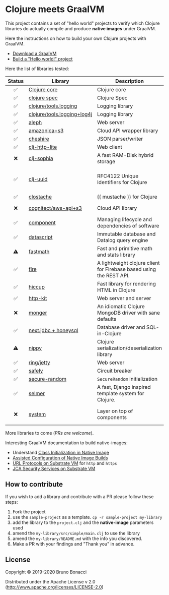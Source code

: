 # Clojure meets GraalVM

This project contains a set of "hello world" projects to verify which
Clojure libraries do actually compile and produce **native images**
under GraalVM.

Here the instructions on how to build your own Clojure projects with GraalVM.

  - [Download a GraalVM](https://github.com/graalvm/graalvm-ce-builds/releases)
  - [Build a "Hello world!" project](./doc/clojure-graalvm-native-binary.md)


Here the list of libraries tested:

| Status             | Library                                              | Description                                                         | Remarks                        |
|:------------------:|------------------------------------------------------|---------------------------------------------------------------------|--------------------------------|
| :white_check_mark: | [Clojure core](./clojure)                            | Clojure core                                                        |                                |
| :white_check_mark: | [clojure spec](./spec)                               | Clojure Spec                                                        |                                |
| :white_check_mark: | [clojure/tools.logging](./tools-logging)             | Logging library                                                     |                                |
| :white_check_mark: | [clojure/tools.logging+log4j](./tools-logging-log4j) | Logging library                                                     |                                |
| :white_check_mark: | [aleph](./aleph)                                     | Web server                                                          |                                |
| :white_check_mark: | [amazonica+s3](./amazonica-s3)                       | Cloud API wrapper library                                           |                                |
| :white_check_mark: | [cheshire](./cheshire)                               | JSON parser/writer                                                  |                                |
| :white_check_mark: | [clj-http-lite](./clj-http-lite)                     | Web client                                                          |                                |
| :x:                | [clj-sophia](./clj-sophia)                           | A fast RAM-Disk hybrid storage                                      | *Runtime error/JNA*            |
| :white_check_mark: | [clj-uuid](./clj-uuid)                               | RFC4122 Unique Identifiers for Clojure                              | No objects in namespaced uuids |
| :white_check_mark: | [clostache](./clostache)                             | {{ mustache }} for Clojure                                          |                                |
| :x:                | [cognitect/aws-api+s3](./aws-api-s3)                 | Cloud API library                                                   | *Buildtime error*              |
| :white_check_mark: | [component](./component)                             | Managing lifecycle and dependencies of software                     |                                |
| :white_check_mark: | [datascript](./datascript)                           | Immutable database and Datalog query engine                         |                                |
| :warning:          | [fastmath](./fastmath)                               | Fast and primitive math and stats library                           | *See README*                   |
| :white_check_mark: | [fire](./fire)                                       | A lightweight clojure client for Firebase based using the REST API. |                                |
| :white_check_mark: | [hiccup](./hiccup)                                   | Fast library for rendering HTML in Clojure                          |                                |
| :white_check_mark: | [http-kit](./http-kit)                               | Web server and server                                               |                                |
| :x:                | [monger](./monger)                                   | An idiomatic Clojure MongoDB driver with sane defaults              |                                |
| :white_check_mark: | [next.jdbc + honeysql](./next-jdbc)                  | Database driver and SQL-in-Clojure                                  |                                |
| :warning:          | [nippy](./nippy)                                     | Clojure serialization/deserialization library                       | *Can't serialize exceptions*   |
| :white_check_mark: | [ring/jetty](./ring-jetty)                           | Web server                                                          |                                |
| :white_check_mark: | [safely](./safely)                                   | Circuit breaker                                                     |                                |
| :white_check_mark: | [secure-random](./secure-random)                     | `SecureRandom` initialization                                       |                                |
| :white_check_mark: | [selmer](./selmer)                                   | A fast, Django inspired template system for Clojure.                |                                |
| :x:                | [system](./system)                                   | Layer on top of components                                          | *Buildtime error, see Readme*  |



More libraries to come (*PRs are welcome*).

Interesting GraalVM documentation to build native-images:

  - Understand [Class Initialization in Native Image](https://github.com/oracle/graal/blob/master/substratevm/CLASS-INITIALIZATION.md)
  - [Assisted Configuration of Native Image Builds](https://github.com/oracle/graal/blob/master/substratevm/CONFIGURE.md)
  - [URL Protocols on Substrate VM](https://github.com/oracle/graal/blob/master/substratevm/URL-PROTOCOLS.md) for `http` and `https`
  - [JCA Security Services on Substrate VM](https://github.com/oracle/graal/blob/master/substratevm/JCA-SECURITY-SERVICES.md)


## How to contribute

If you wish to add a library and contribute with a PR please follow these steps:

  1. Fork the project
  2. use the `sample-project` as a template. `cp -r sample-project my-library`
  3. add the library to the `project.clj` and the **native-image** parameters used
  4. amend the `my-library/src/simple/main.clj` to use the library
  5. amend the `my-library/README.md` with the info you discovered.
  6. Make a PR with your findings and "Thank you" in advance.

## License

Copyright © 2019-2020 Bruno Bonacci

Distributed under the Apache License v 2.0 (http://www.apache.org/licenses/LICENSE-2.0)
